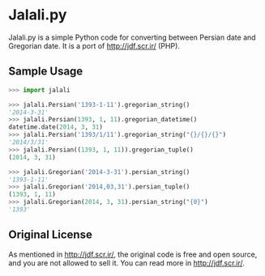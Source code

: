 Jalali.py
=========

Jalali.py is a simple Python code for converting between Persian date and Gregorian date. It is a port of http://jdf.scr.ir/ (PHP).

Sample Usage
--------

```python
>>> import jalali

>>> jalali.Persian('1393-1-11').gregorian_string()
'2014-3-31'
>>> jalali.Persian(1393, 1, 11).gregorian_datetime()
datetime.date(2014, 3, 31)
>>> jalali.Persian('1393/1/11').gregorian_string("{}/{}/{}")
'2014/3/31'
>>> jalali.Persian((1393, 1, 11)).gregorian_tuple()
(2014, 3, 31)

>>> jalali.Gregorian('2014-3-31').persian_string()
'1393-1-11'
>>> jalali.Gregorian('2014,03,31').persian_tuple()
(1393, 1, 11)
>>> jalali.Gregorian(2014, 3, 31).persian_string("{0}")
'1393'
```

Original License
----------------
As mentioned in http://jdf.scr.ir/, the original code is free and open source, and you are not allowed to sell it. You can read more in http://jdf.scr.ir/.